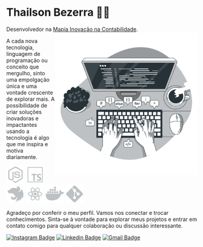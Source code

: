 # Thailson Bezerra 🤙🏼

Desenvolvedor na [Mapia Inovação na Contabilidade](https://www.mapia.ai/).
<img align="right" src="./assets/coding-black-and-white.png" max-width="375px" width="375px" align="right">

A cada nova tecnologia, linguagem de programação ou conceito que mergulho, sinto uma empolgação única e uma vontade crescente de explorar mais. A possibilidade de criar soluções inovadoras e impactantes usando a tecnologia é algo que me inspira e motiva diariamente.

![Node Icon](./assets/icons8-node-js-48.png)
![Typescript Icon](./assets/icons8-typescript-48.png)
![Nest Icon](./assets/icons8-nestjs-48.png)
![React Icon](./assets/icons8-react-48.png)
![Docker Icon](./assets/icons8-docker-48.png)
![Git Icon](./assets/icons8-git-48.png)

Agradeço por conferir o meu perfil. Vamos nos conectar e trocar conhecimentos. Sinta-se à vontade para explorar meus projetos e entrar em contato comigo para qualquer colaboração ou discussão interessante.

[![Instagram Badge](https://img.shields.io/badge/@thailson.lima-252525?style=flat-square&labelColor=252525&logo=instagram&logoColor=white&link=https://www.instagram.com/thailson.lima)](https://www.instagram.com/thailson.lima)
[![Linkedin Badge](https://img.shields.io/badge/Thailson%20Bezerra-252525?style=flat-square&labelColor=252525&logo=linkedin&logoColor=white&link=https://www.linkedin.com/in/thailsonbezerra/)](https://www.linkedin.com/in/thailsonbezerra/)
[![Gmail Badge](https://img.shields.io/badge/thailsonbezerra@outlook.com-252525?style=flat-square&labelColor=252525&logo=gmail&logoColor=white&link=mailto:thailsonbezerra@outlook.com)](mailto:thailsonbezerra@outlook.com)
